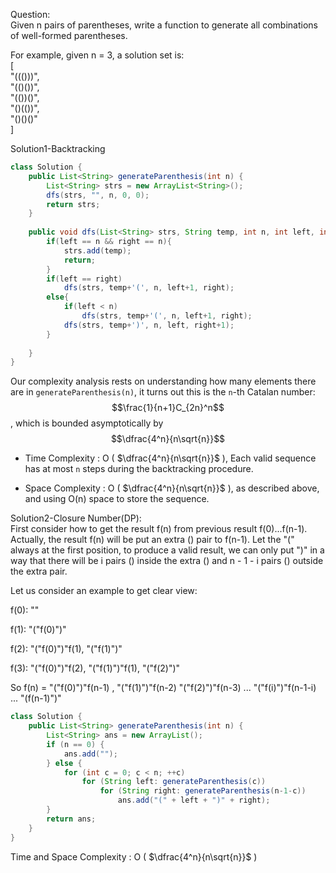 Question:  
Given n pairs of parentheses, write a function to generate all combinations of well-formed parentheses.

For example, given n = 3, a solution set is:  
[  
    "((()))",  
    "(()())",  
    "(())()",  
    "()(())",  
    "()()()"  
]

Solution1-Backtracking
```java
class Solution {
    public List<String> generateParenthesis(int n) {
        List<String> strs = new ArrayList<String>();
        dfs(strs, "", n, 0, 0);
        return strs;
    }
    
    public void dfs(List<String> strs, String temp, int n, int left, int right){
        if(left == n && right == n){
            strs.add(temp);
            return;
        }
        if(left == right)
            dfs(strs, temp+'(', n, left+1, right);
        else{
            if(left < n)
                dfs(strs, temp+'(', n, left+1, right);
            dfs(strs, temp+')', n, left, right+1);
        }
            
    }
}
```

Our complexity analysis rests on understanding how many elements there are in `generateParenthesis(n)`,  it turns out this is the `n`-th Catalan number: $$\frac{1}{n+1}C_{2n}^n$$, which is bounded asymptotically by $$\dfrac{4^n}{n\sqrt{n}}$$

- Time Complexity : O (  $\dfrac{4^n}{n\sqrt{n}}$ ), Each valid sequence has at most `n` steps during the backtracking procedure.

- Space Complexity : O (  $\dfrac{4^n}{n\sqrt{n}}$ ),  as described above, and using O(n) space to store the sequence.

  

Solution2-Closure Number(DP):  
First consider how to get the result f(n) from previous result f(0)...f(n-1).
Actually, the result f(n) will be put an extra () pair to f(n-1). Let the "(" always at the first position, to produce a valid result, we can only put ")" in a way that there will be i pairs () inside the extra () and n - 1 - i pairs () outside the extra pair.

Let us consider an example to get clear view:

f(0): ""

f(1): "("f(0)")"

f(2): "("f(0)")"f(1), "("f(1)")"

f(3): "("f(0)")"f(2), "("f(1)")"f(1), "("f(2)")"

So f(n) = "("f(0)")"f(n-1) , "("f(1)")"f(n-2) "("f(2)")"f(n-3) ... "("f(i)")"f(n-1-i) ... "(f(n-1)")"
```java
class Solution {
    public List<String> generateParenthesis(int n) {
        List<String> ans = new ArrayList();
        if (n == 0) {
            ans.add("");
        } else {
            for (int c = 0; c < n; ++c)
                for (String left: generateParenthesis(c))
                    for (String right: generateParenthesis(n-1-c))
                        ans.add("(" + left + ")" + right);
        }
        return ans;
    }
}
```
Time and Space Complexity : O ( $\dfrac{4^n}{n\sqrt{n}}$ )
